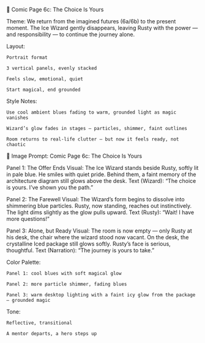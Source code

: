 📘 Comic Page 6c: The Choice Is Yours

Theme: We return from the imagined futures (6a/6b) to the present moment. The Ice Wizard gently disappears, leaving Rusty with the power — and responsibility — to continue the journey alone.

Layout:

    Portrait format

    3 vertical panels, evenly stacked

    Feels slow, emotional, quiet

    Start magical, end grounded

Style Notes:

    Use cool ambient blues fading to warm, grounded light as magic vanishes

    Wizard’s glow fades in stages — particles, shimmer, faint outlines

    Room returns to real-life clutter — but now it feels ready, not chaotic

🎨 Image Prompt: Comic Page 6c: The Choice Is Yours

Panel 1: The Offer Ends
Visual: The Ice Wizard stands beside Rusty, softly lit in pale blue. He smiles with quiet pride. Behind them, a faint memory of the architecture diagram still glows above the desk.
Text (Wizard): “The choice is yours. I’ve shown you the path.”

Panel 2: The Farewell
Visual: The Wizard’s form begins to dissolve into shimmering blue particles. Rusty, now standing, reaches out instinctively. The light dims slightly as the glow pulls upward.
Text (Rusty): “Wait! I have more questions!”

Panel 3: Alone, but Ready
Visual: The room is now empty — only Rusty at his desk, the chair where the wizard stood now vacant. On the desk, the crystalline Iced package still glows softly. Rusty’s face is serious, thoughtful.
Text (Narration): “The journey is yours to take.”

Color Palette:

    Panel 1: cool blues with soft magical glow

    Panel 2: more particle shimmer, fading blues

    Panel 3: warm desktop lighting with a faint icy glow from the package — grounded magic

Tone:

    Reflective, transitional

    A mentor departs, a hero steps up

